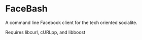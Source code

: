 FaceBash
========

A command line Facebook client for the tech oriented socialite.

Requires libcurl, cURLpp, and libboost